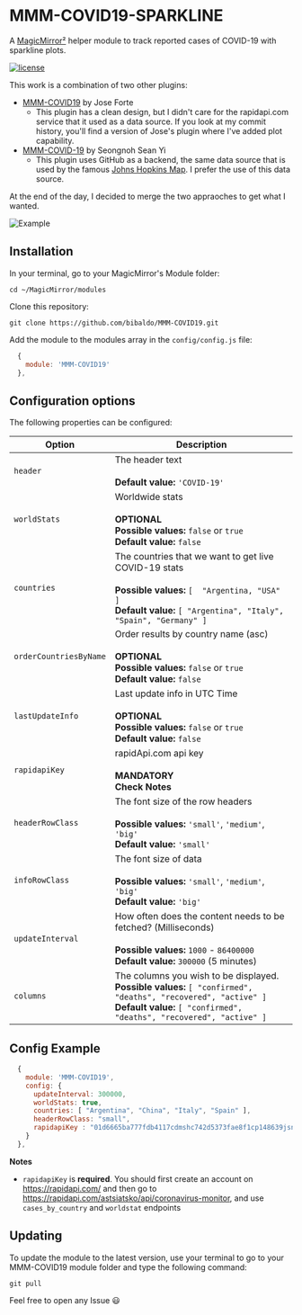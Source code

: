 # MMM-COVID19-SPARKLINE
A [MagicMirror²](https://magicmirror.builders) helper module to track reported cases of COVID-19 with sparkline plots.

[![license](https://img.shields.io/github/license/mashape/apistatus.svg)](https://raw.githubusercontent.com/skelliam/MMM-COVID19-SPARKLINE/master/LICENSE)

This work is a combination of two other plugins:

* [MMM-COVID19](https://github.com/bibaldo/MMM-COVID19) by Jose Forte
  * This plugin has a clean design, but I didn't care for the rapidapi.com service that it used as a data source.  If you look at my commit history, you'll find a version of Jose's plugin where I've added plot capability.
* [MMM-COVID-19](https://github.com/eouia/MMM-COVID-19) by Seongnoh Sean Yi
  * This plugin uses GitHub as a backend, the same data source that is used by the famous [Johns Hopkins Map](https://coronavirus.jhu.edu/map.html).  I prefer the use of this data source.

At the end of the day, I decided to merge the two appraoches to get what I wanted.

![Example](.github/example-screenshot.png)

## Installation

In your terminal, go to your MagicMirror's Module folder:
````
cd ~/MagicMirror/modules
````

Clone this repository:
````
git clone https://github.com/bibaldo/MMM-COVID19.git
````

Add the module to the modules array in the `config/config.js` file:
````javascript
  {
    module: 'MMM-COVID19'
  },
````

## Configuration options

The following properties can be configured:


| Option                       | Description
| ---------------------------- | -----------
| `header`                     | The header text <br><br> **Default value:** `'COVID-19'`
| `worldStats`                 | Worldwide stats <br><br> **OPTIONAL** <br> **Possible values:** `false` or `true` <br> **Default value:** `false`
| `countries`                  | The countries that we want to get live COVID-19 stats <br><br> **Possible values:** `[  "Argentina, "USA" ]` <br> **Default value:** `[ "Argentina", "Italy", "Spain", "Germany" ]`
| `orderCountriesByName`       |  Order results by country name (asc) <br><br> **OPTIONAL** <br> **Possible values:** `false` or `true` <br> **Default value:** `false`
| `lastUpdateInfo`             | Last update info in UTC Time <br><br> **OPTIONAL** <br> **Possible values:** `false` or `true` <br> **Default value:** `false`
| `rapidapiKey`                | rapidApi.com api key <br><br> **MANDATORY** <br> **Check Notes**
| `headerRowClass`             | The font size of the row headers <br><br> **Possible values:** `'small'`, `'medium'`, `'big'` <br> **Default value:** `'small'`
| `infoRowClass`               | The font size of data <br><br> **Possible values:** `'small'`, `'medium'`, `'big'` <br> **Default value:** `'big'`
| `updateInterval`             | How often does the content needs to be fetched? (Milliseconds) <br><br> **Possible values:** `1000` - `86400000` <br> **Default value:** `300000` (5 minutes)
| `columns`                    | The columns you wish to be displayed.  **Possible values:** `[ "confirmed", "deaths", "recovered", "active" ]` <br> **Default value:** `[ "confirmed", "deaths", "recovered", "active" ]`


## Config Example

````javascript
  {
    module: 'MMM-COVID19',
    config: {
      updateInterval: 300000,
      worldStats: true,
      countries: [ "Argentina", "China", "Italy", "Spain" ],
      headerRowClass: "small",
      rapidapiKey : "01d6665ba777fdb4117cdmshc742d5373fae8f1cp148639jsn1" // this is an example, do not try to use it for real
    }
  },
````
**Notes** 
* `rapidapiKey` is **required**. You should first create an account on https://rapidapi.com/ and then go to https://rapidapi.com/astsiatsko/api/coronavirus-monitor, and use `cases_by_country` and `worldstat` endpoints

## Updating

To update the module to the latest version, use your terminal to go to your MMM-COVID19 module folder and type the following command:

````
git pull
```` 

Feel free to open any Issue :smiley:
